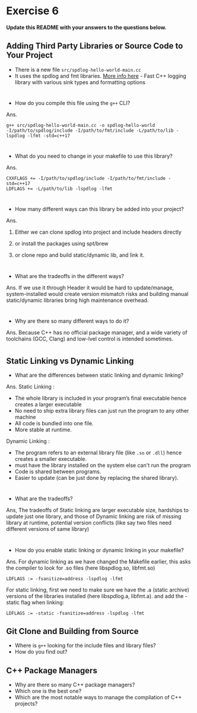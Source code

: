 # Exercise 6

**Update this README with your answers to the questions below.**

## Adding Third Party Libraries or Source Code to Your Project

- There is a new file `src/spdlog-hello-world-main.cc`
- It uses the spdlog and fmt libraries. 
  [More info here](https://github.com/gabime/spdlog) - Fast C++ logging 
  library with various sink types and formatting options
#
- How do you compile this file using the `g++` CLI?

Ans. 
```
g++ src/spdlog-hello-world-main.cc -o spdlog-hello-world 
-I/path/to/spdlog/include -I/path/to/fmt/include -L/path/to/lib -lspdlog -lfmt -std=c++17
```
#
- What do you need to change in your makefile to use this library?

Ans. 
```
CXXFLAGS += -I/path/to/spdlog/include -I/path/to/fmt/include -std=c++17
LDFLAGS += -L/path/to/lib -lspdlog -lfmt
```
#
- How many different ways can this library be added into your project?

Ans. 
1. Either we can clone spdlog into project and include headers directly

2. or install the packages using spt/brew

3. or clone repo and build static/dynamic lib, and link it.
#
- What are the tradeoffs in the different ways?

Ans. 
If we use it through Header it would be hard to update/manage, system-installed would create version mismatch risks and building manual static/dynamic libraries bring high maintenance overhead.
#
- Why are there so many different ways to do it?

Ans. Because C++ has no official package manager, and a wide variety of toolchains (GCC, Clang) and low-lvel control is intended sometimes.
#
## Static Linking vs Dynamic Linking

- What are the differences between static linking and dynamic linking?

Ans. Static Linking :
- The whole library is included in your program’s final executable hence creates a larger executable 
- No need to ship extra library files can just run the program to any other machine
- All code is bundled into one file.
- More stable at runtime.

Dynamic Linking :
- The program refers to an external library file (like `.so` or `.dll`) hence creates a smaller executable.                                          
- must have the library installed on the system else can't run the program                 
- Code is shared between programs.                                            
- Easier to update (can be just done by replacing the shared library).           
#
- What are the tradeoffs?

Ans, The tradeoffs of Static linking are larger executable size, hardships to update just one library, and those of Dynamic linking are risk of missing library at runtime, potential version conflicts (like say two files need different versions of same library)
#
- How do you enable static linking or dynamic linking in your makefile?

Ans. 
For dynamic linking as we have changed the Makefile earlier, this asks the compiler to look for .so files (here libspdlog.so, libfmt.so) 
```
LDFLAGS := -fsanitize=address -lspdlog -lfmt
```

For static linking, first we need to make sure we have the .a (static archive) versions of the libraries installed (here libspdlog.a, libfmt.a).
and add the -static flag when linking:

```
LDFLAGS := -static -fsanitize=address -lspdlog -lfmt
```
## Git Clone and Building from Source

- Where is `g++` looking for the include files and library files?
- How do you find out?

## C++ Package Managers

- Why are there so many C++ package managers?
- Which one is the best one?
- Which are the most notable ways to manage the compilation of C++ projects?